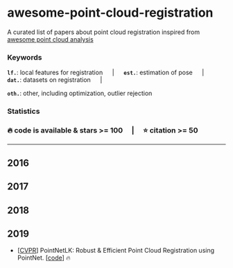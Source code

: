 # awesome-point-cloud-registration
A curated list of papers about point cloud registration inspired from [awesome point cloud analysis](https://github.com/Yochengliu/awesome-point-cloud-analysis)



<h3> Keywords </h3>

__`lf.`__: local features for registration &emsp; | &emsp;
__`est.`__: estimation of pose &emsp; | &emsp;
__`dat.`__: datasets on registration &emsp; | &emsp; 

__`oth.`__: other, including optimization, outlier rejection

<h3> Statistics <h3> 
 
:fire: code is available & stars >= 100 &emsp;|&emsp; :star: citation >= 50

--- 
  
## 2016
## 2017
## 2018
## 2019
- [[CVPR](https://arxiv.org/abs/1903.05711)] PointNetLK: Robust & Efficient Point Cloud Registration using PointNet. [[code](https://github.com/hmgoforth/PointNetLK)] :fire:
